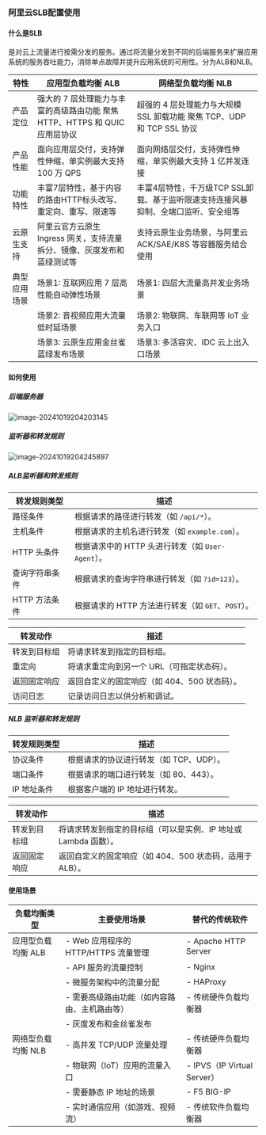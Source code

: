 ### 阿里云SLB配置使用<Badge type="tip" text="阿里云" />

#### 什么是SLB

是对云上流量进行按需分发的服务。通过将流量分发到不同的后端服务来扩展应用系统的服务吞吐能力，消除单点故障并提升应用系统的可用性。分为ALB和NLB。

| 特性             | 应用型负载均衡 ALB                      | 网络型负载均衡 NLB                     |
|----------------------|---------------------------------------------|-------------------------------------------|
| 产品定位         | 强大的 7 层处理能力与丰富的高级路由功能 聚焦 HTTP、HTTPS 和 QUIC 应用层协议 | 超强的 4 层处理能力与大规模 SSL 卸载功能 聚焦 TCP、UDP 和 TCP SSL 协议 |
| 产品性能         | 面向应用层交付，支持弹性伸缩，单实例最大支持 100 万 QPS | 面向网络层交付，支持弹性伸缩，单实例最大支持 1 亿并发连接 |
| 功能特性         | 丰富7层特性，基于内容的路由HTTP标头改写、重定向、重写、限速等 | 丰富4层特性，千万级TCP SSL卸载、基于监听限速支持连接风暴抑制、全端口监听、安全组等 |
| 云原生支持       | 阿里云官方云原生 Ingress 网关，支持流量拆分、镜像、灰度发布和蓝绿测试等 | 支持云原生业务场景，与阿里云 ACK/SAE/K8S 等容器服务结合使用 |
| 典型应用场景     | 场景1: 互联网应用 7 层高性能自动弹性场景 | 场景1: 四层大流量高并发业务场景      |
|                      | 场景2: 音视频应用大流量低时延场景     | 场景2: 物联网、车联网等 IoT 业务入口 |
|                      | 场景3: 云原生应用金丝雀蓝绿发布场景   | 场景3: 多活容灾、IDC 云上出入口场景 |

#### 如何使用

##### 后端服务器

![image-20241019204203145](/image-20241019204203145.png)

##### 监听器和转发规则

![image-20241019204245897](/image-20241019204245897.png)

##### ALB监听器和转发规则

| 转发规则类型      | 描述                                     |
|-------------------|------------------------------------------|
| 路径条件          | 根据请求的路径进行转发（如 `/api/*`）。 |
| 主机条件          | 根据请求的主机名进行转发（如 `example.com`）。 |
| HTTP 头条件       | 根据请求中的 HTTP 头进行转发（如 `User-Agent`）。 |
| 查询字符串条件    | 根据请求的查询字符串进行转发（如 `?id=123`）。 |
| HTTP 方法条件     | 根据请求的 HTTP 方法进行转发（如 `GET`、`POST`）。 |

| 转发动作          | 描述                                     |
|-------------------|------------------------------------------|
| 转发到目标组      | 将请求转发到指定的目标组。              |
| 重定向            | 将请求重定向到另一个 URL（可指定状态码）。 |
| 返回固定响应      | 返回自定义的固定响应（如 404、500 状态码）。 |
| 访问日志          | 记录访问日志以供分析和调试。            |
##### NLB 监听器和转发规则

| 转发规则类型      | 描述                                     |
|-------------------|------------------------------------------|
| 协议条件          | 根据请求的协议进行转发（如 TCP、UDP）。  |
| 端口条件          | 根据请求的端口进行转发（如 80、443）。   |
| IP 地址条件       | 根据客户端的 IP 地址进行转发。           |

| 转发动作          | 描述                                     |
|-------------------|------------------------------------------|
| 转发到目标组      | 将请求转发到指定的目标组（可以是实例、IP 地址或 Lambda 函数）。 |
| 返回固定响应      | 返回自定义的固定响应（如 404、500 状态码，适用于 ALB）。 |

#### 使用场景



| 负载均衡类型      | 主要使用场景                                     | 替代的传统软件            |
|-------------------|--------------------------------------------------|---------------------------|
| 应用型负载均衡 ALB | - Web 应用程序的 HTTP/HTTPS 流量管理            | - Apache HTTP Server      |
|                   | - API 服务的流量控制                            | - Nginx                   |
|                   | - 微服务架构中的流量分配                        | - HAProxy                  |
|                   | - 需要高级路由功能（如内容路由、主机路由等）    | - 传统硬件负载均衡器      |
|                   | - 灰度发布和金丝雀发布                         |                           |
| 网络型负载均衡 NLB | - 高并发 TCP/UDP 流量处理                       | - 传统硬件负载均衡器      |
|                   | - 物联网（IoT）应用的流量入口                  | - IPVS（IP Virtual Server） |
|                   | - 需要静态 IP 地址的场景                       | - F5 BIG-IP               |
|                   | - 实时通信应用（如游戏、视频流）               | - 传统软件负载均衡器      |

